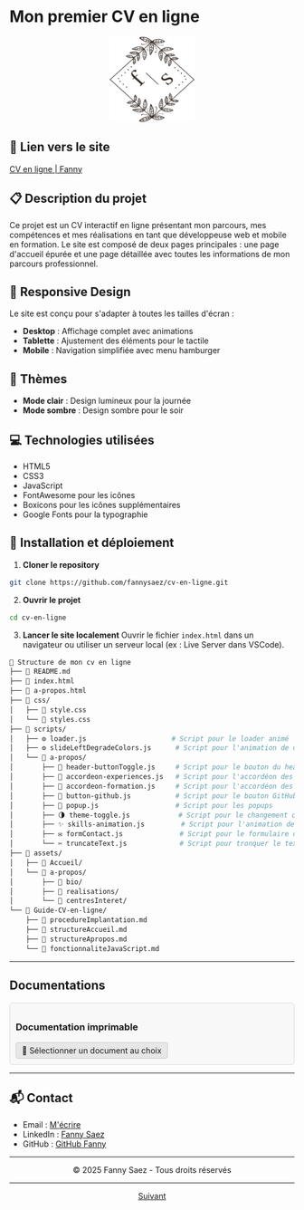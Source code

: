 
# Mon premier CV en ligne

<p align="center">
  <img src="./assets/Accueil/logo-initiale.jpg" width="150" height="150" alt="Logo">
</p>

## 🔗 Lien vers le site
[CV en ligne | Fanny](https://fannysaez.github.io/cv-en-ligne/)

## 📋 Description du projet
Ce projet est un CV interactif en ligne présentant mon parcours, mes compétences et mes réalisations en tant que développeuse web et mobile en formation. Le site est composé de deux pages principales : une page d'accueil épurée et une page détaillée avec toutes les informations de mon parcours professionnel.

## 📱 Responsive Design
Le site est conçu pour s'adapter à toutes les tailles d'écran :
- **Desktop** : Affichage complet avec animations
- **Tablette** : Ajustement des éléments pour le tactile
- **Mobile** : Navigation simplifiée avec menu hamburger

## 🎨 Thèmes
- **Mode clair** : Design lumineux pour la journée
- **Mode sombre** : Design sombre pour le soir

## 💻 Technologies utilisées
- HTML5
- CSS3
- JavaScript
- FontAwesome pour les icônes
- Boxicons pour les icônes supplémentaires
- Google Fonts pour la typographie

## 🚀 Installation et déploiement

1. **Cloner le repository**
```bash
git clone https://github.com/fannysaez/cv-en-ligne.git
```
2. **Ouvrir le projet**
```bash
cd cv-en-ligne
```
3. **Lancer le site localement**
Ouvrir le fichier `index.html` dans un navigateur ou utiliser un serveur local (ex : Live Server dans VSCode).

``` bash
📁 Structure de mon cv en ligne
├── 📝 README.md
├── 📝 index.html
├── 📝 a-propos.html
├── 📁 css/
│   ├── 🎨 style.css
│   └── 🎨 styles.css
├── 📁 scripts/
│   ├── ⚙️ loader.js                     # Script pour le loader animé
│   ├── ⚙️ slideLeftDegradeColors.js      # Script pour l'animation de dégradé
│   └── 📁 a-propos/
│       ├── 🔧 header-buttonToggle.js     # Script pour le bouton du header
│       ├── 🔧 accordeon-experiences.js   # Script pour l'accordéon des expériences
│       ├── 🔧 accordeon-formation.js     # Script pour l'accordéon des formations
│       ├── 🔧 button-github.js           # Script pour le bouton GitHub
│       ├── 🔧 popup.js                   # Script pour les popups
│       ├── 🌗 theme-toggle.js            # Script pour le changement de thème
│       ├── ✨ skills-animation.js         # Script pour l'animation des compétences
│       ├── ✉️ formContact.js              # Script pour le formulaire de contact
│       └── ✂️ truncateText.js             # Script pour tronquer le texte trop long
├── 📁 assets/
│   ├── 📁 Accueil/
│   └── 📁 a-propos/
│       ├── 📂 bio/
│       ├── 📂 realisations/
│       └── 📂 centresInteret/
└── 📁 Guide-CV-en-ligne/
    ├── 📄 procedureImplantation.md
    ├── 📄 structureAccueil.md
    ├── 📄 structureApropos.md
    └── 📄 fonctionnaliteJavaScript.md
```    
---

## Documentations

<div style="padding: 10px; border: 1px solid #ddd; border-radius: 5px; background-color: #f8f8f8;">
  <h3>Documentation imprimable</h3>
  
  <details>
    <summary style="cursor: pointer; padding: 5px 10px; background-color: #e7e7e7; border-radius: 4px; display: inline-block; border: 1px solid #ccc;">
      📑 Sélectionner un document au choix
    </summary>
    <div style="padding: 10px; margin-top: 10px; border: 1px solid #eee; border-radius: 4px; background-color: white;">
      <ul style="list-style-type: none; padding-left: 5px;">
        <li style="margin-bottom: 15px;">
          <strong>CV-Fanny-DevWeb & Mobile-2025</strong><br>
          <a href="./assets/Docs Print/SAEZ Fanny_DevWeb et Mobile.pdf" onclick="window.print(); return false;">🖨️ Télécharger & Imprimer</a>
        </li>
        <li>
          <strong>CV-Fanny-AlternanceCDA-en-2025-2026</strong><br>
          <a href="./assets/Docs Print/SAEZ Fanny_Alternance en CDA.pdf" onclick="window.print(); return false;">🖨️ Télécharger & Imprimer</a>
        </li>
      </ul>
    </div>
  </details>
</div>

---

## 📬 Contact
- Email : [M'écrire](fanny.saez.0486@gmail.com)
- LinkedIn : [Fanny Saez](https://www.linkedin.com/in/fannysaez)
- GitHub : [GitHub Fanny](https://github.com/fannysaez)

---

<p align="center">
© 2025 Fanny Saez - Tous droits réservés
</p>

---
<p align="center">
  <a href="Guide-CV-en-ligne/procedureImplantation.md">Suivant</a>
</p>